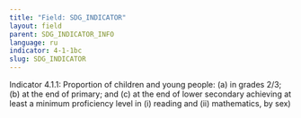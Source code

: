 ```yaml
---
title: "Field: SDG_INDICATOR"
layout: field
parent: SDG_INDICATOR_INFO
language: ru
indicator: 4-1-1bc
slug: SDG_INDICATOR
---
```

Indicator 4.1.1: Proportion of children and young people: (a) in grades 2/3; (b) at the end of primary; and (c) at the end of lower secondary achieving at least a minimum proficiency level in (i) reading and (ii) mathematics, by sex)